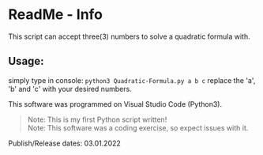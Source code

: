 # ReadMe - Info

This script can accept three(3) numbers to solve a quadratic formula with.


## Usage:
  simply type in console: ```python3 Quadratic-Formula.py a b c```
  replace the 'a', 'b' and 'c' with your desired numbers.


This software was programmed on Visual Studio Code (Python3).
> Note: This is my first Python script written!  
> Note: This software was a coding exercise, so expect issues with it.



Publish/Release dates: 03.01.2022
